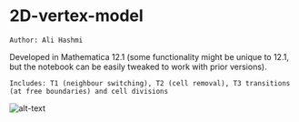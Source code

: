 # 2D-vertex-model

`Author: Ali Hashmi`

Developed in Mathematica 12.1 (some functionality might be unique to 12.1, but the notebook can be easily tweaked to work with prior versions). 

`Includes: T1 (neighbour switching), T2 (cell removal), T3 transitions (at free boundaries) and cell divisions`



![alt-text](https://github.com/alihashmiii/2D-vertex-model/blob/master/resultmesh.png)



